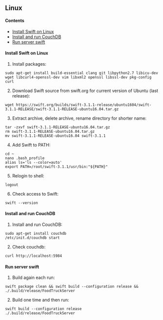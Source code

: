 ## Linux

#### Contents
- [Install Swift on Linux](#install-swift-on-linux)
- [Install and run CouchDB](#install-and-run-couchdb)
- [Run server swift](#run-server-swift)

#### Install Swift on Linux
1. Install packages:
```
sudo apt-get install build-essential clang git libpython2.7 libicu-dev wget libcurl4-openssl-dev vim libxml2 openssl libssl-dev pkg-config curl
```
2. Download Swift source from swift.org for current version of Ubuntu (last release):
```
wget https://swift.org/builds/swift-3.1.1-release/ubuntu1604/swift-3.1.1-RELEASE/swift-3.1.1-RELEASE-ubuntu16.04.tar.gz
```
3. Extract archive, delete archive, rename directory for shorter name:
```
tar -zxvf swift-3.1.1-RELEASE-ubuntu16.04.tar.gz
rm swift-3.1.1-RELEASE-ubuntu16.04.tar.gz
mv swift-3.1.1-RELEASE-ubuntu16.04 swift-3.1.1
```
4. Add Swift to PATH:
```
cd ~
nano .bash_profile
alias ls='ls --color=auto'
export PATH=/root/swift-3.1.1/usr/bin:"${PATH}"
```
5. Relogin to shell:
```
logout
```
6. Check access to Swift:
```
swift --version
```

#### Install and run CouchDB
1. Install and run CouchDB:
```
sudo apt-get install couchdb
/etc/init.d/couchdb start
```
2. Check couchdb:
```
curl http://localhost:5984
```

#### Run server swift
1. Build again each run:
```
swift package clean && swift build --configuration release && ./.build/release/FoodTruckServer
```
2. Build one time and then run:
```
swift build --configuration release
./.build/release/FoodTruckServer
```
